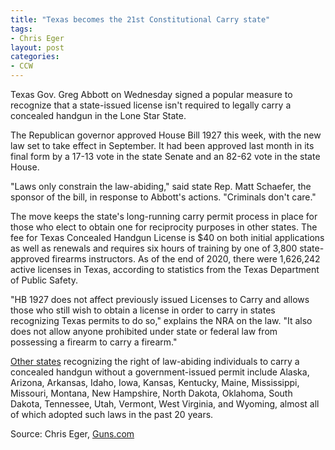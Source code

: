 ```yaml
---
title: "Texas becomes the 21st Constitutional Carry state"
tags:
- Chris Eger
layout: post
categories:
- CCW
---
```


Texas Gov. Greg Abbott on Wednesday signed a popular measure to recognize that a state-issued license isn't required to legally carry a concealed handgun in the Lone Star State.

The Republican governor approved House Bill 1927 this week, with the new law set to take effect in September. It had been approved last month in its final form by a 17-13 vote in the state Senate and an 82-62 vote in the state House.

"Laws only constrain the law-abiding," said state Rep. Matt Schaefer, the sponsor of the bill, in response to Abbott's actions. "Criminals don't care."

The move keeps the state's long-running carry permit process in place for those who elect to obtain one for reciprocity purposes in other states. The fee for Texas Concealed Handgun License is $40 on both initial applications as well as renewals and requires six hours of training by one of 3,800 state-approved firearms instructors. As of the end of 2020, there were 1,626,242 active licenses in Texas, according to statistics from the Texas Department of Public Safety.

"HB 1927 does not affect previously issued Licenses to Carry and allows those who still wish to obtain a license in order to carry in states recognizing Texas permits to do so," explains the NRA on the law. "It also does not allow anyone prohibited under state or federal law from possessing a firearm to carry a firearm."

[Other states](/permitless-carry-states.html) recognizing the right of law-abiding individuals to carry a concealed handgun without a government-issued permit include Alaska, Arizona, Arkansas, Idaho, Iowa, Kansas, Kentucky, Maine, Mississippi, Missouri, Montana, New Hampshire, North Dakota, Oklahoma, South Dakota, Tennessee, Utah, Vermont, West Virginia, and Wyoming, almost all of which adopted such laws in the past 20 years.

Source: Chris Eger, [Guns.com](https://www.guns.com/news/2021/06/17/texas-becomes-the-21st-constitutional-carry-state)
